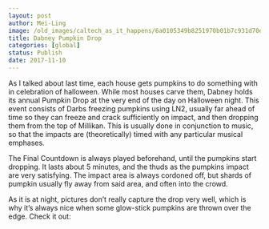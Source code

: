 ```yaml
---
layout: post
author: Mei-Ling
image: /old_images/caltech_as_it_happens/6a0105349b8251970b01b7c931d70e970b.jpg
title: Dabney Pumpkin Drop
categories: [global]
status: Publish
date: 2017-11-10
---
```


As I talked about last time, each house gets pumpkins to do something with in celebration of halloween. While most houses carve them, Dabney holds its annual Pumpkin Drop at the very end of the day on Halloween night. This event consists of Darbs freezing pumpkins using LN2, usually far ahead of time so they can freeze and crack sufficiently on impact, and then dropping them from the top of Millikan. This is usually done in conjunction to music, so that the impacts are (theoretically) timed with any particular musical emphases.

The Final Countdown is always played beforehand, until the pumpkins start dropping. It lasts about 5 minutes, and the thuds as the pumpkins impact are very satisfying. The impact area is always cordoned off, but shards of pumpkin usually fly away from said area, and often into the crowd.

As it is at night, pictures don’t really capture the drop very well, which is why it’s always nice when some glow-stick pumpkins are thrown over the edge. Check it out:

